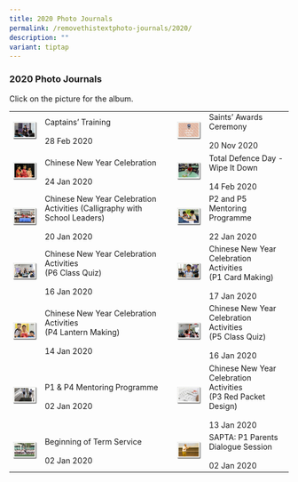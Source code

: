```yaml
---
title: 2020 Photo Journals
permalink: /removethistextphoto-journals/2020/
description: ""
variant: tiptap
---
```

### 2020 Photo Journals

Click on the picture for the album.

|  	|  	|  	|  	|  	|
|---	|---	|---	|---	|---	|
| <a href="https://photos.app.goo.gl/Ssqd7YBfUkqoFArw7"><img style="width:99%" src="/images/pj400.png"></a>  	| Captains’ Training<br><br>28 Feb 2020 	|  	| <a href="https://photos.app.goo.gl/BaWGKUY7yGRNVcPn6"><img style="width:99%" src="/images/pj401.png"></a> 	| Saints’ Awards Ceremony<br><br>20 Nov 2020 	|
| <a href="https://photos.app.goo.gl/zy2wSPSgSMZom9ze9"><img style="width:99%" src="/images/pj402.png"></a> 	| Chinese New Year Celebration<br><br>24 Jan 2020 	|  	| <a href="https://photos.app.goo.gl/zpuaqeeKr3rRrwwu7"><img style="width:99%" src="/images/pj403.png"></a> 	| Total Defence Day - Wipe It Down<br><br>14 Feb 2020 	|
| <a href="https://photos.app.goo.gl/EwCyFmRUEVJUkaKM8"><img style="width:99%" src="/images/pj404.png"></a> 	| Chinese New Year Celebration Activities (Calligraphy with School Leaders)<br><br>20 Jan 2020 	|  	| <a href="https://photos.app.goo.gl/RVdpDY7MwVGkv97u8"><img style="width:99%" src="/images/pj405.png"></a> 	| P2 and P5 Mentoring Programme<br><br>22 Jan 2020 	|
| <a href="https://photos.app.goo.gl/s97ZyL3xwyWS64Zf7"><img style="width:99%" src="/images/pj406.png"></a> 	| Chinese New Year Celebration Activities<br>(P6 Class Quiz)<br><br>16 Jan 2020 	|  	| <a href="https://photos.app.goo.gl/rBKqP7fKn1ihVSH5A"><img style="width:99%" src="/images/pj407.png"></a> 	| Chinese New Year Celebration Activities<br>(P1 Card Making)<br><br>17 Jan 2020 	|
| <a href="https://photos.app.goo.gl/L3rhiqdmdFtQbqpS8"><img style="width:99%" src="/images/pj408.png"></a> 	| Chinese New Year Celebration Activities<br>(P4 Lantern Making)<br><br>14 Jan 2020 	|  	| <a href="https://photos.app.goo.gl/TJo9ffykuBiukqDo8"><img style="width:99%" src="/images/pj409.png"></a> 	| Chinese New Year Celebration Activities<br>(P5 Class Quiz)<br><br>16 Jan 2020 	|
| <a href="https://photos.app.goo.gl/cQcwvMgt1u46ghfy5"><img style="width:99%" src="/images/pj410.png"></a> 	| P1 &amp; P4 Mentoring Programme<br><br>02 Jan 2020  	|  	| <a href="https://photos.app.goo.gl/EHtcsVnzdeNsYfQj6"><img style="width:99%" src="/images/pj411.png"></a> 	| Chinese New Year Celebration Activities<br>(P3 Red Packet Design)<br><br>13 Jan 2020 	|
| <a href="https://photos.app.goo.gl/KaMisRCxu7jYTt7TA"><img style="width:99%" src="/images/pj412.png"></a> 	| Beginning of Term Service<br><br>02 Jan 2020         	|  	| <a href="https://photos.app.goo.gl/YpfMzaxuwe5sEuij7"><img style="width:99%" src="/images/pj413.png"></a> 	| SAPTA: P1 Parents Dialogue Session<br><br>02 Jan 2020         	|